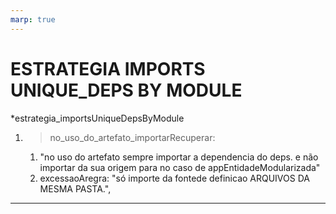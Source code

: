 ```yaml
---
marp: true
---
```


# ESTRATEGIA IMPORTS UNIQUE_DEPS BY MODULE

*estrategia_importsUniqueDepsByModule
1. > no_uso_do_artefato_importarRecuperar:
   1. "no uso do artefato sempre importar a dependencia do deps. e não importar da sua origem para no caso de appEntidadeModularizada"
   2. excessaoAregra: "só importe da fontede definicao ARQUIVOS DA MESMA PASTA.",

---